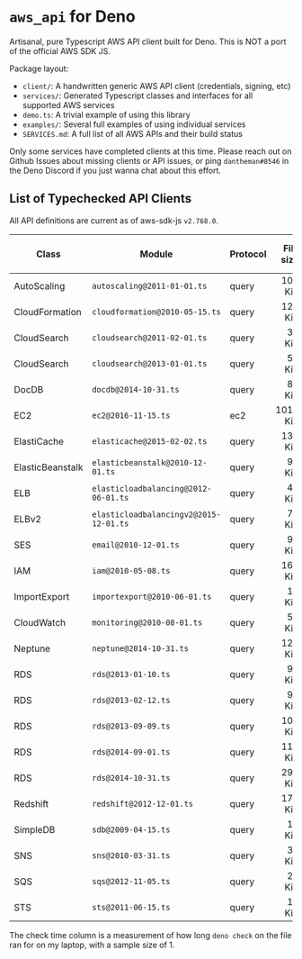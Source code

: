 # `aws_api` for Deno

Artisanal, pure Typescript AWS API client built for Deno. This is NOT a port of the official AWS SDK JS.

Package layout:

* `client/`: A handwritten generic AWS API client (credentials, signing, etc)
* `services/`: Generated Typescript classes and interfaces for all supported AWS services
* `demo.ts`: A trivial example of using this library
* `examples/`: Several full examples of using individual services
* `SERVICES.md`: A full list of all AWS APIs and their build status

Only some services have completed clients at this time. Please reach out on Github Issues about missing clients or API issues, or ping `dantheman#8546` in the Deno Discord if you just wanna chat about this effort.

## List of Typechecked API Clients

[//]: # (Generated Content Barrier)

All API definitions are current as of aws-sdk-js `v2.768.0`.

| Class | Module | Protocol | File size | Approx check time |
| --- | --- | --- | ---: | ---: |
| AutoScaling | `autoscaling@2011-01-01.ts` | query | 101 KiB | 1.2 sec |
| CloudFormation | `cloudformation@2010-05-15.ts` | query | 126 KiB | 1.6 sec |
| CloudSearch | `cloudsearch@2011-02-01.ts` | query | 34 KiB | 0.7 sec |
| CloudSearch | `cloudsearch@2013-01-01.ts` | query | 57 KiB | 0.9 sec |
| DocDB | `docdb@2014-10-31.ts` | query | 85 KiB | 1.2 sec |
| EC2 | `ec2@2016-11-15.ts` | ec2 | 1019 KiB | 6.7 sec |
| ElastiCache | `elasticache@2015-02-02.ts` | query | 131 KiB | 1.6 sec |
| ElasticBeanstalk | `elasticbeanstalk@2010-12-01.ts` | query | 99 KiB | 1.4 sec |
| ELB | `elasticloadbalancing@2012-06-01.ts` | query | 47 KiB | 0.9 sec |
| ELBv2 | `elasticloadbalancingv2@2015-12-01.ts` | query | 76 KiB | 1.3 sec |
| SES | `email@2010-12-01.ts` | query | 96 KiB | 1.3 sec |
| IAM | `iam@2010-05-08.ts` | query | 164 KiB | 2.5 sec |
| ImportExport | `importexport@2010-06-01.ts` | query | 11 KiB | 0.6 sec |
| CloudWatch | `monitoring@2010-08-01.ts` | query | 59 KiB | 1.1 sec |
| Neptune | `neptune@2014-10-31.ts` | query | 128 KiB | 1.6 sec |
| RDS | `rds@2013-01-10.ts` | query | 92 KiB | 1.4 sec |
| RDS | `rds@2013-02-12.ts` | query | 99 KiB | 2.1 sec |
| RDS | `rds@2013-09-09.ts` | query | 107 KiB | 3.6 sec |
| RDS | `rds@2014-09-01.ts` | query | 110 KiB | 4.5 sec |
| RDS | `rds@2014-10-31.ts` | query | 299 KiB | 3.7 sec |
| Redshift | `redshift@2012-12-01.ts` | query | 175 KiB | 4.5 sec |
| SimpleDB | `sdb@2009-04-15.ts` | query | 13 KiB | 0.5 sec |
| SNS | `sns@2010-03-31.ts` | query | 31 KiB | 0.9 sec |
| SQS | `sqs@2012-11-05.ts` | query | 28 KiB | 0.8 sec |
| STS | `sts@2011-06-15.ts` | query | 14 KiB | 0.6 sec |

[//]: # (Generated Content Barrier)

The check time column is a measurement of how long `deno check` on the file ran for on my laptop, with a sample size of 1.
